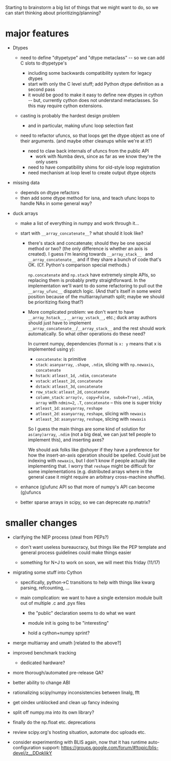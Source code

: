 Starting to brainstorm a big list of things that we might want to do,
so we can start thinking about prioritizing/planning?

# major features

* Dtypes

  * need to define "dtypetype" and "dtype metaclass" -- so we can add C
    slots to dtypetype's
    * including some backwards compatibility system for legacy dtypes
    * start with only the C level stuff; add Python dtype definition
      as a second pass
    * it would be good to make it easy to define new dtypes in cython
      -- but, currently cython does not understand metaclasses. So
      this may require cython extensions.

  * casting is probably the hardest design problem
  
    * and in particular, making ufunc loop selection fast

  * need to refactor ufuncs, so that loops get the dtype object as one
    of their arguments. (and maybe other cleanups while we're at it?)

    * need to claw back internals of ufuncs from the public API
      * work with Numba devs, since as far as we know they're the only
        users
    * need to have compatibility shims for old-style loop registration
    * need mechanism at loop level to create output dtype objects

* missing data

  * depends on dtype refactors
  * then add some dtype method for isna, and teach ufunc loops to
    handle NAs in some general way?

* duck arrays

  * make a list of everything in numpy and work through it...
  
  * start with `__array_concatenate__`? what should it look like?
  
    * there's stack and concatenate; should they be one special method
      or two? (the only difference is whether an axis is created). I
      guess I'm leaning towards `__array_stack__ ` and
      `__array_concatenate__` and if they share a bunch of code that's
      OK. (Cf. Python's comparison special methods.)
      
      `np.concatenate` and `np.stack` have extremely simple APIs, so
      replacing them is probably pretty straightforward. In the
      implementation we'll want to do some refactoring to pull out the
      `__array_ufunc__` dispatch logic. (And that's itself in some
      weird position because of the multiarray/umath split; maybe we
      should be prioritizing fixing that?)
      
    * More complicated problem: we don't want to have
      `__array_hstack__`, `__array_vstack__`, etc.; duck array authors
      should just have to implement
      `__array_concatenate__`/`__array_stack__` and the rest should
      work automatically. So what other operations do these need?

      In current numpy, dependencies (format is `x: y` means that x is
      implemented using y):
      
      * `concatenate`: is primitive
      * `stack`: `asanyarray`, `.shape`, `.ndim`, slicing with
        `np.newaxis`, `concatenate`
      * `hstack`: `atleast_1d`, `.ndim`, `concatenate`
      * `vstack`: `atleast_2d`, `concatenate`
      * `dstack`: `atleast_3d`, `concatenate`
      * `row_stack`: `atleast_2d`, `concatenate`
      * `column_stack`: `array(v, copy=False, subok=True)`, `.ndim`,
        `array` with `ndmin=2`, `.T`, `concatenate` – this one is
        super tricky
      * `atleast_1d`: `asanyarray`, `reshape`
      * `atleast_2d`: `asanyarray`, `reshape`, slicing with `newaxis`
      * `atleast_3d`: `asanyarray`, `reshape`, slicing with `newaxis`

      So I guess the main things are some kind of solution for
      `as(any)array`, `.ndim` (not a big deal, we can just tell people
      to implement this), and inserting axes?
      
      We should ask folks like @shoyer if they have a preference for
      how the insert-an-axis operation should be spelled. Could just
      be indexing with `newaxis`, but I don't know if people actually
      like implementing that. I worry that `reshape` might be
      difficult for some implementations (e.g. distributed arrays
      where in the general case it might require an arbitrary
      cross-machine shuffle).

  * enhance (g)ufunc API so that more of numpy's API can become
    (g)ufuncs

  * better sparse arrays in scipy, so we can deprecate np.matrix?

# smaller changes

* clarifying the NEP process (steal from PEPs?)

  * don't want useless bureaucracy, but things like the PEP template
    and general process guidelines could make things easier

  * something for N+J to work on soon, we will meet this friday
    (11/17)

* migrating some stuff into Cython

  * specifically, python->C transitions to help with things like kwarg
    parsing, refcounting, ...

  * main complication: we want to have a single extension module built
    out of multiple .c and .pyx files

    * the "public" declaration seems to do what we want
    
    * module init is going to be "interesting"
    
    * hold a cython+numpy sprint?

* merge multiarray and umath [related to the above?]

* improved benchmark tracking

  * dedicated hardware?

* more thorough/automated pre-release QA?

* better ability to change ABI

* rationalizing scipy/numpy inconsistencies between linalg, fft

* get oindex unblocked and clean up fancy indexing

* split off numpy.ma into its own library?

* finally do the np.float etc. deprecations

* review scipy.org's hosting situation, automate doc uploads etc.

* consider experimenting with BLIS again, now that it has runtime
  auto-configuration support:
  https://groups.google.com/forum/#!topic/blis-devel/z__DDqkIikY
